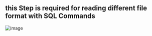 ## this Step is required for reading different file format with SQL Commands

![image](https://github.com/user-attachments/assets/36451af9-ecdb-45a0-901b-0884e6d03d4b)
